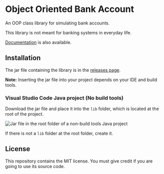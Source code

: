 # Object Oriented Bank Account

An OOP class library for simulating bank accounts.

This library is not meant for banking systems in everyday life.

[Documentation]() is also available.

## Installation

The jar file containing the library is in the [releases page](https://github.com/Synthird/object-oriented-bank-account/releases).

**Note:** Inserting the jar file into your project depends on your IDE and build tools.

### Visual Studio Code Java project (No build tools)

Download the jar file and place it into the ```lib``` folder, which is located at the root of the project.

![Jar file in the root folder of a non-build tools Java project](https://github.com/user-attachments/assets/1984ea04-bfa1-4796-99f2-e556834e81ec)

If there is not a ```lib``` folder at the root folder, create it.

## License

This repository contains the MIT license. You must give credit if you are going to use its source code.
